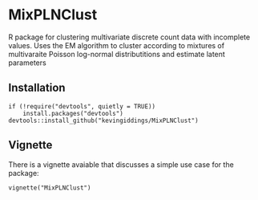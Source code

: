 # MixPLNClust
R package for clustering multivariate discrete count data with incomplete values. Uses the EM algorithm to cluster according to mixtures of multivaraite Poisson log-normal distributitions and estimate latent parameters

## Installation

```{r}
if (!require("devtools", quietly = TRUE))
    install.packages("devtools")
devtools::install_github("kevingiddings/MixPLNClust")
```

## Vignette

There is a vignette avaiable that discusses a simple use case for the package:

```{r}
vignette("MixPLNClust")
```
